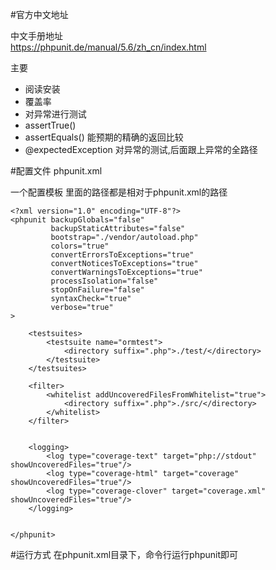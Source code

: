 #官方中文地址

中文手册地址<br>
https://phpunit.de/manual/5.6/zh_cn/index.html

主要

* 阅读安装
* 覆盖率
* 对异常进行测试
* assertTrue()
* assertEquals() 能预期的精确的返回比较
* @expectedException 对异常的测试,后面跟上异常的全路径

#配置文件 phpunit.xml

一个配置模板
里面的路径都是相对于phpunit.xml的路径

```
<?xml version="1.0" encoding="UTF-8"?>
<phpunit backupGlobals="false"
         backupStaticAttributes="false"
         bootstrap="./vendor/autoload.php"
         colors="true"
         convertErrorsToExceptions="true"
         convertNoticesToExceptions="true"
         convertWarningsToExceptions="true"
         processIsolation="false"
         stopOnFailure="false"
         syntaxCheck="true"
         verbose="true"
>

    <testsuites>
        <testsuite name="ormtest">
            <directory suffix=".php">./test/</directory>
        </testsuite>
    </testsuites>

    <filter>
        <whitelist addUncoveredFilesFromWhitelist="true">
            <directory suffix=".php">./src/</directory>
        </whitelist>
    </filter>


    <logging>
        <log type="coverage-text" target="php://stdout" showUncoveredFiles="true"/>
        <log type="coverage-html" target="coverage" showUncoveredFiles="true"/>
        <log type="coverage-clover" target="coverage.xml" showUncoveredFiles="true"/>
    </logging>


</phpunit>
```
#运行方式
在phpunit.xml目录下，命令行运行phpunit即可
